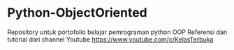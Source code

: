 # Python-ObjectOriented
Repository untuk portofolio belajar pemrograman python OOP
Referensi dan tutorial dari channel Youtube https://www.youtube.com/c/KelasTerbuka
